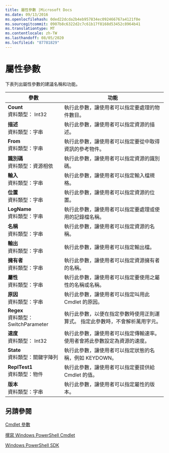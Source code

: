 ```yaml
---
title: 屬性參數 |Microsoft Docs
ms.date: 09/13/2016
ms.openlocfilehash: 0ded22dcda2b4eb957834ec092466767a4121f0e
ms.sourcegitcommit: 0907b8c6322d2c7c61b17f8168d53452c8964b41
ms.translationtype: MT
ms.contentlocale: zh-TW
ms.lasthandoff: 08/05/2020
ms.locfileid: "87781829"
---
```

# <a name="property-parameters"></a>屬性參數

下表列出屬性參數的建議名稱和功能。

|參數|功能|
|---|---|
|**Count**<br>資料類型： Int32|執行此參數，讓使用者可以指定要處理的物件數目。|
|**描述**<br>資料類型：字串|執行此參數，讓使用者可以指定資源的描述。|
|**From**<br>資料類型：字串|執行此參數，讓使用者可以指定要從中取得資訊的參考物件。|
|**識別碼**<br>資料類型：資源相依|執行此參數，讓使用者可以指定資源的識別碼。|
|**輸入**<br>資料類型：字串|執行此參數，讓使用者可以指定輸入檔規格。|
|**位置**<br>資料類型：字串|執行此參數，讓使用者可以指定資源的位置。|
|**LogName**<br>資料類型：字串|執行此參數，讓使用者可以指定要處理或使用的記錄檔名稱。|
|**名稱**<br>資料類型：字串|執行此參數，讓使用者可以指定資源的名稱。|
|**輸出**<br>資料類型：字串|執行此參數，讓使用者可以指定輸出檔。|
|**擁有者**<br>資料類型：字串|執行此參數，讓使用者可以指定資源擁有者的名稱。|
|**屬性**<br>資料類型：字串|執行此參數，讓使用者可以指定要使用之屬性的名稱或名稱。|
|**原因**<br>資料類型：字串|執行此參數，讓使用者可以指定叫用此 Cmdlet 的原因。|
|**Regex**<br>資料類型： SwitchParameter|執行此參數，以便在指定參數時使用正則運算式。 指定此參數時，不會解析萬用字元。|
|**速度**<br>資料類型： Int32|執行此參數，讓使用者可以指定傳輸速率。 使用者會將此參數設定為資源的速度。|
|**State**<br>資料類型：關鍵字陣列|執行此參數，讓使用者可以指定狀態的名稱，例如 KEYDOWN。|
|**ReplTest1**<br>資料類型：物件|執行此參數，讓使用者可以指定要提供給 Cmdlet 的值。|
|**版本**<br>資料類型：字串|執行此參數，讓使用者可以指定屬性的版本。|

## <a name="see-also"></a>另請參閱

[Cmdlet 參數](./cmdlet-parameters.md)

[撰寫 Windows PowerShell Cmdlet](./writing-a-windows-powershell-cmdlet.md)

[Windows PowerShell SDK](../windows-powershell-reference.md)
